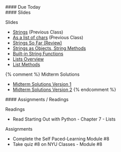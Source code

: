 <article class="due" markdown="block">
#### Due Today

</article>

<article class="slides" markdown="block">
#### Slides

Slides

* [Strings](classes/13/strings.html) (Previous Class)
* [As a list of chars](classes/13/strings_as_list.html) (Previous Class)
* [Strings So Far (Review)](classes/16/review.html)
* [Strings as Objects, String Methods](classes/16/strings_as_objects.html)
* [Built-in String Functions](classes/16/strings_built_in_functions.html)
* [Lists Overview](classes/17/lists.html)
* [List Methods](classes/17/list_methods.html)

{% comment %}
Midterm Solutions

* [Midterm Solutions Version 1](resources/handouts/midterm_1/midterm_1_section_008_v1_solutions.pdf)
* [Midterm Solutions Version 2](resources/handouts/midterm_1/midterm_1_section_008_v2_solutions.pdf)
{% endcomment %}
</article>

<article class="assignments" markdown="block">
#### Assignments / Readings		

Readings

* Read Starting Out with Python - Chapter 7 - Lists

Assignments

* Complete the Self Paced-Learning Module #8
* Take quiz #8 on NYU Classes - Module #8

<!--
Readings

* Read {{ site.bookq }} - Chapter 1

Assignments 

1. [questions.py](homework/hw01/questions.py) - 9 points
-->
</article>

<!--
<a name="class16"></a>

###Slides

* [About Class #16](classes/16/meta.html)
* [A Diversion (Euclidean Rhythms)](classes/16/euclid.html)
* [Functions: Assertions and Testing](classes/16/functions.html)
* [Scope](classes/16/scope.html)
* [Recursion](classes/16/recursion.html)
* [Strings](classes/16/strings.html)
* [As a list of chars](classes/16/strings_as_list.html)
* [Objects and Methods](classes/16/objects_and_methods.html)

### Readings __{{ site.bookq }}__

* Chapter 8 on More About Strings
* Chapter 12 on Recursion

__{{ site.bookt }}__

* [{{ site.bookt }} - Chapter 8 - Strings](http://openbookproject.net/thinkcs/python/english3e/strings.html)

### Homework #7

* Due __April 3rd at 11PM__ (no grace period)
* Submit all files via __NYU Classes__ 
* [Contact me](index.html#contact-info) if you're having trouble submitting your homework
* Here's [the policy on late homework](index.html#homework)

1. [questions\_ch\_8\_ch\_12.py](homework/hw07/questions_ch_8_ch_12.py)
2. [day_add.py](homework/hw07/day_add.py)
3. [count_not_spaces.py](homework/hw07/count_not_spaces.py)
4. [n3rd_talk.py](homework/hw07/n3rd_talk.py)
5. [recursive_power.py](homework/hw07/recursive_power.py)
6. [prime_extra_credit.py](homework/hw07/prime_extra_credit.py)
-->

